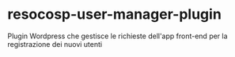 # resocosp-user-manager-plugin
Plugin Wordpress che gestisce le richieste dell'app front-end per la registrazione dei nuovi utenti
